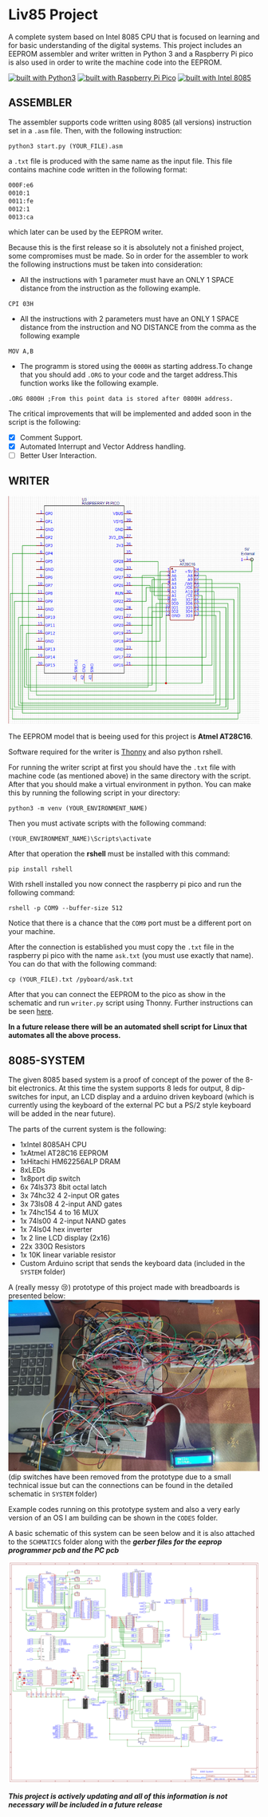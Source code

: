 # Liv85 Project
A complete system based on Intel 8085 CPU that is focused on learning and for basic understanding of the digital systems. This project includes an EEPROM assembler and writer written in Python 3 and a Raspberry Pi pico is also used in order to write the machine code into the EEPROM.

[![built with Python3](https://img.shields.io/badge/built%20with-Python3-red.svg)](https://www.python.org/) [![built with Raspberry Pi Pico](https://img.shields.io/badge/built%20with-Raspberry%20Pi%20Pico-blue)](https://www.raspberrypi.org/products/raspberry-pi-pico/) [![built with Intel 8085](https://img.shields.io/badge/built%20with-Intel%208085-orange)](https://el.wikipedia.org/wiki/Intel_8085)

## ASSEMBLER

  The assembler supports code written using 8085 (all versions) instruction set in a ```.asm``` file. Then, with the following instruction:
```
python3 start.py (YOUR_FILE).asm
```
a ```.txt``` file is produced with the same name as the input file. This file contains machine code written in the following format:
```
000F:e6
0010:1
0011:fe
0012:1
0013:ca
```
which later can be used by the EEPROM writer.

  Because this is the first release so it is absolutely not a finished project, some compromises must be made. So in order for the assembler to work the following instructions
must be taken into consideration:
- All the instructions with 1 parameter must have an ONLY 1 SPACE distance from the instruction as the following example.
```
CPI 03H
```
- All the instructions with 2 parameters must have an ONLY 1 SPACE distance from the instruction and NO DISTANCE from the comma as the following example
```
MOV A,B
```
- The programm is stored using the ```0000H``` as starting address.To change that you should add ```.ORG``` to your code and the target address.This function works like the following example.

```
.ORG 0800H ;From this point data is stored after 0800H address.
```

The critical improvements that will be implemented and added soon in the script is the following:
- [x] Comment Support.
- [x] Automated Interrupt and Vector Address handling.
- [ ] Better User Interaction.

## WRITER

![writer](/WRITER/sch_img.png)

The EEPROM model that is beeing used for this project is **Atmel AT28C16**.

Software required for the writer is [Thonny](https://thonny.org/) and also python rshell.
  
For running the writer script at first you should have the ```.txt``` file with machine code (as mentioned above) in the same directory with the script. After that you should
make a virtual environment in python. You can make this by running the following script in your directory:
```
python3 -m venv (YOUR_ENVIRONMENT_NAME)
```

Then you must activate scripts with the following command:
```
(YOUR_ENVIRONMENT_NAME)\Scripts\activate
```

After that operation the **rshell** must be installed with this command:
```
pip install rshell
```

With rshell installed you now connect the raspberry pi pico and run the following command:
```
rshell -p COM9 --buffer-size 512
```
Notice that there is a chance that the ```COM9``` port must be a different port on your machine.

After the connection is established you must copy the ```.txt``` file in the raspberry pi pico with the name ```ask.txt``` (you must use exactly that name).
You can do that with the following command:
```
cp (YOUR_FILE).txt /pyboard/ask.txt
```

After that you can connect the EEPROM to the pico as show in the schematic and run ```writer.py``` script using Thonny. Further instructions can be seen [here](https://www.youtube.com/watch?v=_ouzuI_ZPLs).

**In a future release there will be an automated shell script for Linux that automates all the above process.**

## 8085-SYSTEM

The given 8085 based system is a proof of concept of the power of the 8-bit electronics. At this time the system supports 8 leds for output, 8 dip-switches for input, an LCD display and a arduino driven keyboard (which is currently using the keyboard of the external PC but a PS/2 style keyboard will be added in the near future).

The parts of the current system is the following:
- 1xIntel 8085AH CPU
- 1xAtmel AT28C16 EEPROM
- 1xHitachi HM62256ALP DRAM
- 8xLEDs
- 1x8port dip switch
- 6x 74ls373 8bit octal latch
- 3x 74hc32 4 2-input OR gates
- 3x 73ls08 4 2-input AND gates
- 1x 74hc154 4 to 16 MUX
- 1x 74ls00 4 2-input NAND gates
- 1x 74ls04 hex inverter
- 1x 2 line LCD display (2x16)
- 22x 330Ω Resistors
- 1x 10K linear variable resistor
- Custom Arduino script that sends the keyboard data (included in the ```SYSTEM``` folder)

A (really messy :cry:) prototype of this project made with breadboards is presented below:
![prototype](/SYSTEM/PROTOTYPE.jpg)
(dip switches have been removed from the prototype due to a small technical issue but can the connections can be found in the detailed schematic in ```SYSTEM``` folder)

Example codes running on this prototype system and also a very early version of an OS I am building can be shown in the ```CODES``` folder.

A basic schematic of this system can be seen below and it is also attached to the ```SCHMATICS``` folder along with the ***gerber files for the eeprop programmer pcb and the PC pcb***

![pc schematic](/SCHEMATICS/Schematic_8085_2022-10-12.png)


***This project is actively updating and all of this information is not necessary will be included in a future release***
